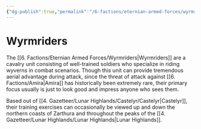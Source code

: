 ```yaml
---
{"dg-publish":true,"permalink":"/6-factions/eternian-armed-forces/wyrmriders/","noteIcon":""}
---
```


# Wyrmriders

The [[6. Factions/Eternian Armed Forces/Wyrmriders\|Wyrmriders]] are a cavalry unit consisting of well-trained soldiers who specialize in riding wyverns in combat scenarios. Though this unit can provide tremendous aerial advantage during attack, since the threat of attack against [[6. Factions/Amira\|Amira]] has historically been extremely rare, their primary focus usually is just to look good and impress anyone who sees them. 

Based out of [[4. Gazetteer/Lunar Highlands/Castelyr/Castelyr\|Castelyr]], their training exercises can occasionally be viewed up and down the northern coasts of Zarthura and throughout the peaks of the [[4. Gazetteer/Lunar Highlands/Lunar Highlands\|Lunar Highlands]].